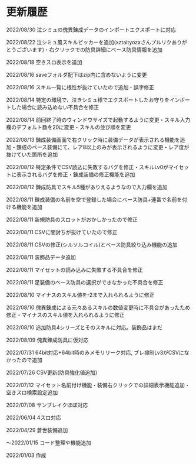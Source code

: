 # 更新履歴

2022/08/30 泣シミュの傀異錬成データのインポートエクスポートに対応

2022/08/22 泣シミュ風スキルピッカーを追加(xztaityozxさんプルリクありがとうございます)・右クリックでの防具詳細にベース防具情報を追加

2022/08/18 空きスロ表示を追加

2022/08/16 saveフォルダ配下はzip内に含めないように変更

2022/08/16 スキル一覧に根性が抜けていたので追加・誤字修正

2022/08/14 特定の環境で、泣きシミュ様でエクスポートしたお守りをインポートした場合に読み込めない不具合を修正

2022/08/14 前回終了時のウィンドウサイズで起動するように変更・スキル入力欄のデフォルト数を20に変更・スキルの並び順を変更

2022/08/13 錬成装備画面で右クリック時に装備データが表示される機能を追加・錬成のベース装備にて、レア8以上のみが表示されるように変更・レア度が抜けていた箇所を追加

2022/08/12 特定条件でCSV読込に失敗するバグを修正・スキルLv0がマイセットに表示されるバグを修正・錬成装備の修正機能を追加

2022/08/12 錬成防具でスキル5種がありえるようなので入力欄を追加

2022/08/11 錬成装備の名前を空で登録した場合にベース防具+連番で名前を付ける機能を追加

2022/08/11 新規防具のスロットがおかしかったので修正

2022/08/11 CSVに闇討ちが抜けていたので修正

2022/08/11 CSVの修正(シルソルコイル)とベース防具絞り込み機能の追加

2022/08/11 装飾品データ追加

2022/08/11 マイセットの読み込みに失敗する不具合を修正

2022/08/11 足装備のベース防具の選択ができなかった不具合を修正

2022/08/10 マイナスのスキル値を-2まで入れられるように修正

2022/08/10 傀異錬成による元々あるスキルの数値変更時に不具合があったため修正・マイナスのスキル値を入れられるように修正

2022/08/10 追加防具4シリーズとそのスキルに対応。装飾品はまだ

2022/08/09 傀異錬成防具に仮対応

2022/07/31 64bit対応+64bit時のみメモリリーク対応, ブレ抑制Lv3がCSVになかったので追加

2022/07/26 CSV更新(防具強化値追加)

2022/07/12 マイセット名前付け機能・装備右クリックでの詳細表示機能追加・空きスロ検索設定追加

2022/07/08 サンブレイクほぼ対応

2022/06/04 4スロ対応

2022/04/29 蒼世装備追加

～2022/01/15 コード整理や機能追加

2022/01/03 作成
